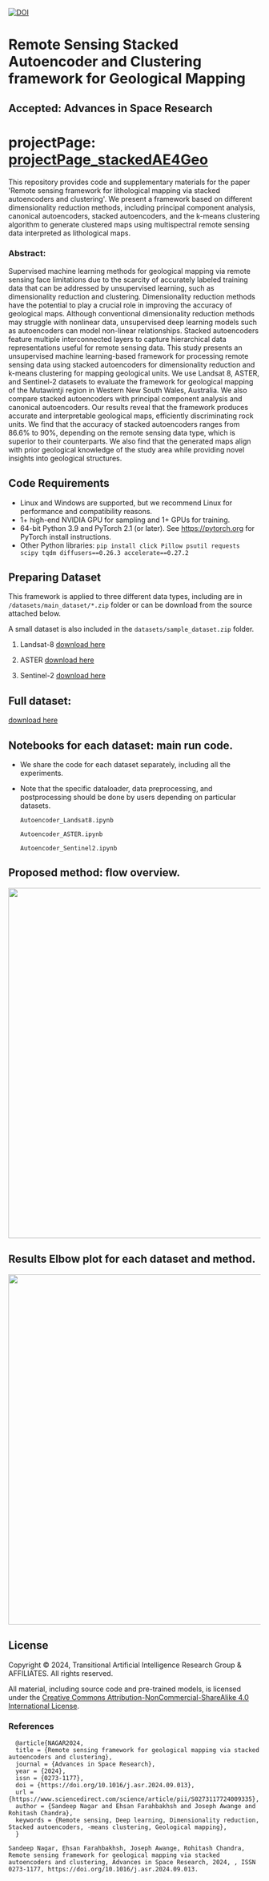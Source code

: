 [![DOI](https://zenodo.org/badge/512082635.svg)](https://zenodo.org/badge/latestdoi/512082635)

# Remote Sensing Stacked Autoencoder and Clustering framework for Geological Mapping
## Accepted: Advances in Space Research
# projectPage: [projectPage_stackedAE4Geo](https://naagar.github.io/projectPage_stackedAE4Geo/)
This repository provides code and supplementary materials for the paper 'Remote sensing framework for lithological mapping via stacked autoencoders and clustering'. 
We present a framework based on different dimensionality reduction methods, including principal component analysis, canonical autoencoders, stacked autoencoders, and the k-means clustering algorithm to generate clustered maps using multispectral remote sensing data interpreted as lithological maps.

### Abstract: 
Supervised machine learning methods for geological mapping via remote sensing face limitations due to the scarcity of accurately labeled training data that can be addressed by unsupervised learning, such as dimensionality reduction and clustering. Dimensionality reduction methods have the potential to play a crucial role in improving the accuracy of geological maps. Although conventional dimensionality reduction methods may struggle with nonlinear data, unsupervised deep learning models such as autoencoders can model non-linear relationships. Stacked autoencoders feature multiple interconnected layers to capture hierarchical data representations useful for remote sensing data. This study presents an unsupervised machine learning-based framework for processing remote sensing data using stacked autoencoders for dimensionality reduction and k-means clustering for mapping geological units. We use Landsat 8, ASTER, and Sentinel-2 datasets to evaluate the framework for geological mapping of the Mutawintji region in Western New South Wales, Australia. We also compare stacked autoencoders with principal component analysis and canonical autoencoders. Our results reveal that the framework produces accurate and interpretable geological maps, efficiently discriminating rock units. We find that the accuracy of stacked autoencoders ranges from 86.6% to 90%, depending on the remote sensing data type, which is superior to their counterparts. We also find that the generated maps align with prior geological knowledge of the study area while providing novel insights into geological structures.

## Code Requirements

* Linux and Windows are supported, but we recommend Linux for performance and compatibility reasons.
* 1+ high-end NVIDIA GPU for sampling and 1+ GPUs for training.
* 64-bit Python 3.9 and PyTorch 2.1 (or later). See https://pytorch.org for PyTorch install instructions.
* Other Python libraries: `pip install click Pillow psutil requests scipy tqdm diffusers==0.26.3 accelerate==0.27.2`

## Preparing Dataset
This framework is applied to three different data types, including are in `/datasets/main_dataset/*.zip` folder or can be download from the source attached below.

A small dataset is also included in the `datasets/sample_dataset.zip` folder.

1. Landsat-8 
[download here](https://www.usgs.gov/landsat-missions/landsat-data-access)

2. ASTER
[download here](https://asterweb.jpl.nasa.gov/)

4. Sentinel-2
[download here](https://sentinels.copernicus.eu/web/sentinel/missions/sentinel-2)


## Full dataset: 
[download here](https://www.dropbox.com/scl/fo/0k3d0pooovlsj97ztocb0/h?rlkey=colw5u0hc5tsnlt6ywolvo9i3&dl=0) 

##  Notebooks for each dataset: main run code.
* We share the code for each dataset separately, including all the experiments.
* Note that the specific dataloader, data preprocessing, and postprocessing should be done by users depending on particular datasets.

   `Autoencoder_Landsat8.ipynb` 
   
   `Autoencoder_ASTER.ipynb`

   `Autoencoder_Sentinel2.ipynb`   


## Proposed method: flow overview.
<!--- ![image](https://github.com/sydney-machine-learning/autoencoders_remotesensing/assets/14858627/bbcd7578-679d-4c26-bd0d-39b65208ca2a)  align="right"  --->
<img src='https://github.com/sydney-machine-learning/autoencoders_remotesensing/assets/14858627/bbcd7578-679d-4c26-bd0d-39b65208ca2a' width='700'  >

## Results Elbow plot for each dataset and method.
<!--- ![image](https://github.com/sydney-machine-learning/autoencoders_remotesensing/assets/14858627/098d427f-8872-480e-bd67-16e990181af1) --->
<img src='https://github.com/sydney-machine-learning/autoencoders_remotesensing/assets/14858627/098d427f-8872-480e-bd67-16e990181af1' width ='700'>

## License

Copyright &copy; 2024, Transitional Artificial Intelligence Research Group & AFFILIATES. All rights reserved.

All material, including source code and pre-trained models, is licensed under the [Creative Commons Attribution-NonCommercial-ShareAlike 4.0 International License](http://creativecommons.org/licenses/by-nc-sa/4.0/).

### References


      @article{NAGAR2024,
      title = {Remote sensing framework for geological mapping via stacked autoencoders and clustering},
      journal = {Advances in Space Research},
      year = {2024},
      issn = {0273-1177},
      doi = {https://doi.org/10.1016/j.asr.2024.09.013},
      url = {https://www.sciencedirect.com/science/article/pii/S0273117724009335},
      author = {Sandeep Nagar and Ehsan Farahbakhsh and Joseph Awange and Rohitash Chandra},
      keywords = {Remote sensing, Deep learning, Dimensionality reduction, Stacked autoencoders, -means clustering, Geological mapping},
      }


`Sandeep Nagar, Ehsan Farahbakhsh, Joseph Awange, Rohitash Chandra,
Remote sensing framework for geological mapping via stacked autoencoders and clustering,
Advances in Space Research,
2024,
,
ISSN 0273-1177,
https://doi.org/10.1016/j.asr.2024.09.013.`
